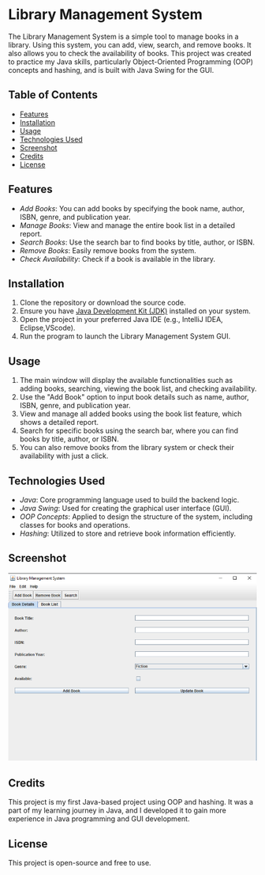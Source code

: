
# Library Management System

The Library Management System is a simple tool to manage books in a library. Using this system, you can add, view, search, and remove books. It also allows you to check the availability of books. This project was created to practice my Java skills, particularly Object-Oriented Programming (OOP) concepts and hashing, and is built with Java Swing for the GUI.

## Table of Contents

- [Features](#features)
- [Installation](#installation)
- [Usage](#usage)
- [Technologies Used](#technologies-used)
- [Screenshot](#Screenshot)
- [Credits](#credits)
- [License](#license)

## Features

- *Add Books*: You can add books by specifying the book name, author, ISBN, genre, and publication year.
- *Manage Books*: View and manage the entire book list in a detailed report.
- *Search Books*: Use the search bar to find books by title, author, or ISBN.
- *Remove Books*: Easily remove books from the system.
- *Check Availability*: Check if a book is available in the library.

## Installation

1. Clone the repository or download the source code.
2. Ensure you have [Java Development Kit (JDK)](https://www.oracle.com/java/technologies/javase-jdk15-downloads.html) installed on your system.
3. Open the project in your preferred Java IDE (e.g., IntelliJ IDEA, Eclipse,VScode).
4. Run the program to launch the Library Management System GUI.

## Usage

1. The main window will display the available functionalities such as adding books, searching, viewing the book list, and checking availability.
2. Use the "Add Book" option to input book details such as name, author, ISBN, genre, and publication year.
3. View and manage all added books using the book list feature, which shows a detailed report.
4. Search for specific books using the search bar, where you can find books by title, author, or ISBN.
5. You can also remove books from the library system or check their availability with just a click.

## Technologies Used

- *Java*: Core programming language used to build the backend logic.
- *Java Swing*: Used for creating the graphical user interface (GUI).
- *OOP Concepts*: Applied to design the structure of the system, including classes for books and operations.
- *Hashing*: Utilized to store and retrieve book information efficiently.

## Screenshot

![alt text](https://github.com/TharunAbinav/Library-management-System/blob/main/javaeg.png)

## Credits

This project is my first Java-based project using OOP and hashing. It was a part of my learning journey in Java, and I developed it to gain more experience in Java programming and GUI development.

## License

This project is open-source and free to use.
